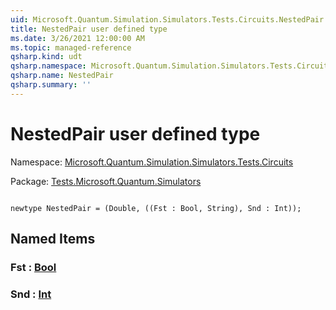 ```yaml
---
uid: Microsoft.Quantum.Simulation.Simulators.Tests.Circuits.NestedPair
title: NestedPair user defined type
ms.date: 3/26/2021 12:00:00 AM
ms.topic: managed-reference
qsharp.kind: udt
qsharp.namespace: Microsoft.Quantum.Simulation.Simulators.Tests.Circuits
qsharp.name: NestedPair
qsharp.summary: ''
---
```


# NestedPair user defined type

Namespace: [Microsoft.Quantum.Simulation.Simulators.Tests.Circuits](xref:Microsoft.Quantum.Simulation.Simulators.Tests.Circuits)

Package: [Tests.Microsoft.Quantum.Simulators](https://nuget.org/packages/Tests.Microsoft.Quantum.Simulators)




```qsharp

newtype NestedPair = (Double, ((Fst : Bool, String), Snd : Int));
```



## Named Items

### Fst : [Bool](xref:microsoft.quantum.lang-ref.bool)


### Snd : [Int](xref:microsoft.quantum.lang-ref.int)

